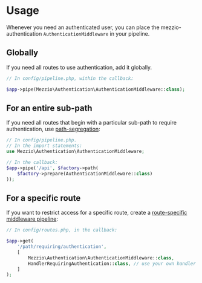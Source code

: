 # Usage

Whenever you need an authenticated user, you can place the
mezzio-authentication `AuthenticationMiddleware` in your pipeline.

## Globally

If you need all routes to use authentication, add it globally.

```php
// In config/pipeline.php, within the callback:

$app->pipe(Mezzio\Authentication\AuthenticationMiddleware::class);
```

## For an entire sub-path

If you need all routes that begin with a particular sub-path to require
authentication, use [path-segregation](https://docs.laminas.dev/laminas-stratigility/v3/api/#path):

```php
// In config/pipeline.php.
// In the import statements:
use Mezzio\Authentication\AuthenticationMiddleware;

// In the callback:
$app->pipe('/api', $factory->path(
    $factory->prepare(AuthenticationMiddleware::class)
));
```

## For a specific route

If you want to restrict access for a specific route, create a [route-specific
middleware pipeline](https://docs.mezzio.dev/mezzio/v3/cookbook/route-specific-pipeline/):

```php
// In config/routes.php, in the callback:

$app->get(
    '/path/requiring/authentication',
    [
        Mezzio\Authentication\AuthenticationMiddleware::class,
        HandlerRequiringAuthentication::class, // use your own handler here
    ]
);
```
